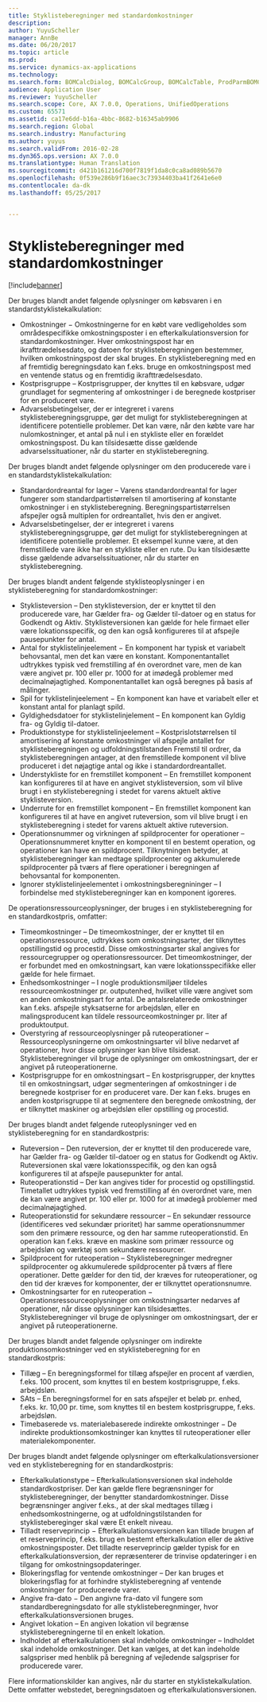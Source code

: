 ```yaml
---
title: Styklisteberegninger med standardomkostninger
description: 
author: YuyuScheller
manager: AnnBe
ms.date: 06/20/2017
ms.topic: article
ms.prod: 
ms.service: dynamics-ax-applications
ms.technology: 
ms.search.form: BOMCalcDialog, BOMCalcGroup, BOMCalcTable, ProdParmBOMCalc
audience: Application User
ms.reviewer: YuyuScheller
ms.search.scope: Core, AX 7.0.0, Operations, UnifiedOperations
ms.custom: 65571
ms.assetid: ca17e6dd-b16a-4bbc-8682-b16345ab9906
ms.search.region: Global
ms.search.industry: Manufacturing
ms.author: yuyus
ms.search.validFrom: 2016-02-28
ms.dyn365.ops.version: AX 7.0.0
ms.translationtype: Human Translation
ms.sourcegitcommit: d421b161216d700f7819f1da8c0ca8ad089b5670
ms.openlocfilehash: 0f539e286b9f16aec3c73934403ba41f2641e6e0
ms.contentlocale: da-dk
ms.lasthandoff: 05/25/2017


---
```


# <a name="bom-calculations-with-standard-costs"></a>Styklisteberegninger med standardomkostninger

[!include[banner](../includes/banner.md)]




Der bruges blandt andet følgende oplysninger om købsvaren i en standardstyklistekalkulation:
-   Omkostninger − Omkostningerne for en købt vare vedligeholdes som områdespecifikke omkostningsposter i en efterkalkulationsversion for standardomkostninger. Hver omkostningspost har en ikrafttrædelsesdato, og datoen for styklisteberegningen bestemmer, hvilken omkostningspost der skal bruges. En styklisteberegning med en af fremtidig beregningsdato kan f.eks. bruge en omkostningspost med en ventende status og en fremtidig ikrafttrædelsesdato.
-   Kostprisgruppe – Kostprisgrupper, der knyttes til en købsvare, udgør grundlaget for segmentering af omkostninger i de beregnede kostpriser for en produceret vare.
-   Advarselsbetingelser, der er integreret i varens styklisteberegningsgruppe, gør det muligt for styklisteberegningen at identificere potentielle problemer. Det kan være, når den købte vare har nulomkostninger, et antal på nul i en stykliste eller en forældet omkostningspost. Du kan tilsidesætte disse gældende advarselssituationer, når du starter en styklisteberegning.

Der bruges blandt andet følgende oplysninger om den producerede vare i en standardstyklistekalkulation:
-   Standardordreantal for lager – Varens standardordreantal for lager fungerer som standardpartistørrelsen til amortisering af konstante omkostninger i en styklisteberegning. Beregningspartistørrelsen afspejler også multiplen for ordreantallet, hvis den er angivet.
-   Advarselsbetingelser, der er integreret i varens styklisteberegningsgruppe, gør det muligt for styklisteberegningen at identificere potentielle problemer. Et eksempel kunne være, at den fremstillede vare ikke har en stykliste eller en rute. Du kan tilsidesætte disse gældende advarselssituationer, når du starter en styklisteberegning.

Der bruges blandt andent følgende styklisteoplysninger i en styklisteberegning for standardomkostninger:
-   Styklisteversion – Den styklisteversion, der er knyttet til den producerede vare, har Gælder fra- og Gælder til-datoer og en status for Godkendt og Aktiv. Styklisteversionen kan gælde for hele firmaet eller være lokationsspecifik, og den kan også konfigureres til at afspejle pausepunkter for antal.
-   Antal for styklistelinjeelement − En komponent har typisk et variabelt behovsantal, men det kan være en konstant. Komponentantallet udtrykkes typisk ved fremstilling af én overordnet vare, men de kan være angivet pr. 100 eller pr. 1000 for at imødegå problemer med decimalnøjagtighed. Komponentantallet kan også beregnes på basis af målinger.
-   Spil for tyklistelinjeelement − En komponent kan have et variabelt eller et konstant antal for planlagt spild.
-   Gyldighedsdatoer for styklistelinjelement – En komponent kan Gyldig fra- og Gyldig til-datoer.
-   Produktionstype for styklistelinjeelement – Kostprislotstørrelsen til amortisering af konstante omkostninger vil afspejle antallet for styklisteberegningen og udfoldningstilstanden Fremstil til ordrer, da styklisteberegningen antager, at den fremstillede komponent vil blive produceret i det nøjagtige antal og ikke i standardordreantallet.
-   Understykliste for en fremstillet komponent – En fremstillet komponent kan konfigureres til at have en angivet styklisteversion, som vil blive brugt i en styklisteberegning i stedet for varens aktuelt aktive styklisteversion.
-   Underrute for en fremstillet komponent – En fremstillet komponent kan konfigureres til at have en angivet ruteversion, som vil blive brugt i en styklisteberegning i stedet for varens aktuelt aktive ruteversion.
-   Operationsnummer og virkningen af spildprocenter for operationer – Operationsnummeret knytter en komponent til en bestemt operation, og operationer kan have en spildprocent. Tilknytningen betyder, at styklisteberegninger kan medtage spildprocenter og akkumulerede spildprocenter på tværs af flere operationer i beregningen af behovsantal for komponenten.
-   Ignorer styklistelinjeelementet i omkostningsberegnininger – I forbindelse med styklisteberegninger kan en komponent igoreres.

De operationsressourceoplysninger, der bruges i en styklisteberegning for en standardkostpris, omfatter:
-   Timeomkostninger – De timeomkostninger, der er knyttet til en operationsressource, udtrykkes som omkostningsarter, der tilknyttes opstillingstid og procestid. Disse omkostningsarter skal angives for ressourcegrupper og operationsressourcer. Det timeomkostninger, der er forbundet med en omkostningsart, kan være lokationsspecifikke eller gælde for hele firmaet.
-   Enhedsomkostninger – I nogle produktionsmiljøer tildeles ressourceomkostninger pr. outputenhed, hvilket ville være angivet som en anden omkostningsart for antal. De antalsrelaterede omkostninger kan f.eks. afspejle styksatserne for arbejdsløn, eller en malingsproducent kan tildele ressourceomkostninger pr. liter af produktoutput.
-   Overstyring af ressourceoplysninger på ruteoperationer – Ressourceoplysningerne om omkostningsarter vil blive nedarvet af operationer, hvor disse oplysninger kan blive tilsidesat. Styklisteberegninger vil bruge de oplysninger om omkostningsart, der er angivet på ruteoperationerne.
-   Kostprisgruppe for en omkostningsart – En kostprisgrupper, der knyttes til en omkostningsart, udgør segmenteringen af omkostninger i de beregnede kostpriser for en produceret vare. Der kan f.eks. bruges en anden kostprisgruppe til at segmentere den beregnede omkostning, der er tilknyttet maskiner og arbejdsløn eller opstilling og procestid.

Der bruges blandt andet følgende ruteoplysninger ved en styklisteberegning for en standardkostpris:
-   Ruteversion – Den ruteversion, der er knyttet til den producerede vare, har Gælder fra- og Gælder til-datoer og en status for Godkendt og Aktiv. Ruteversionen skal være lokationsspecifik, og den kan også konfigureres til at afspejle pausepunkter for antal.
-   Ruteoperationstid – Der kan angives tider for procestid og opstillingstid. Timetallet udtrykkes typisk ved fremstilling af én overordnet vare, men de kan være angivet pr. 100 eller pr. 1000 for at imødegå problemer med decimalnøjagtighed.
-   Ruteoperationstid for sekundære ressourcer – En sekundær ressource (identificeres ved sekundær prioritet) har samme operationsnummer som den primære ressource, og den har samme ruteoperationstid. En operation kan f.eks. kræve en maskine som primær ressource og arbejdsløn og værktøj som sekundære ressourcer.
-   Spildprocent for ruteoperation – Styklisteberegninger medregner spildprocenter og akkumulerede spildprocenter på tværs af flere operationer. Dette gælder for den tid, der kræves for ruteoperationer, og den tid der kræves for komponenter, der er tilknyttet operationsnumre.
-   Omkostningsarter for en ruteoperation − Operationsressourceoplysninger om omkostningsarter nedarves af operationer, når disse oplysninger kan tilsidesættes. Styklisteberegninger vil bruge de oplysninger om omkostningsart, der er angivet på ruteoperationerne.

Der bruges blandt andet følgende oplysninger om indirekte produktionsomkostninger ved en styklisteberegning for en standardkostpris:
-   Tillæg – En beregningsformel for tillæg afspejler en procent af værdien, f.eks. 100 procent, som knyttes til en bestem kostprisgruppe, f.eks. arbejdsløn.
-   SAts – En beregningsformel for en sats afspejler et beløb pr. enhed, f.eks. kr. 10,00 pr. time, som knyttes til en bestem kostprisgruppe, f.eks. arbejdsløn.
-   Timebaserede vs. materialebaserede indirekte omkostninger − De indirekte produktionsomkostninger kan knyttes til ruteoperationer eller materialekomponenter.

Der bruges blandt andet følgende oplysninger om efterkalkulationsversioner ved en styklisteberegning for en standardkostpris:
-   Efterkalkulationstype – Efterkalkulationsversionen skal indeholde standardkostpriser. Der kan gælde flere begrænsninger for styklisteberegninger, der benytter standardomkostninger. Disse begrænsninger angiver f.eks., at der skal medtages tillæg i enhedsomkostningerne, og at udfoldningstilstanden for styklistebereginger skal være Et enkelt niveau.
-   Tilladt reserveprincip − Efterkalkulationsversionen kan tillade brugen af et reserveprincip, f.eks. brug en bestemt efterkalkulation eller de aktive omkostningsposter. Det tilladte reserveprincip gælder typisk for en efterkalkulationsversion, der repræsenterer de trinvise opdateringer i en tilgang for omkostningsopdateringer.
-   Blokeringsflag for ventende omkostninger – Der kan bruges et blokeringsflag for at forhindre styklisteberegning af ventende omkostninger for producerede varer.
-   Angive fra-dato − Den angivne fra-dato vil fungere som standardberegningsdato for alle styklisteberegnminger, hvor efterkalkulationsversionen bruges.
-   Angivet lokation – En angiven lokation vil begrænse styklisteberegningerne til en enkelt lokation.
-   Indholdet af efterkalkulationen skal indeholde omkostninger – Indholdet skal indeholde omkostninger. Det kan vælges, at det kan indeholde salgspriser med henblik på beregning af vejledende salgspriser for producerede varer.

Flere informationskilder kan angives, når du starter en styklistekalkulation. Dette omfatter webstedet, beregningsdatoen og efterkalkulationsversionen.






